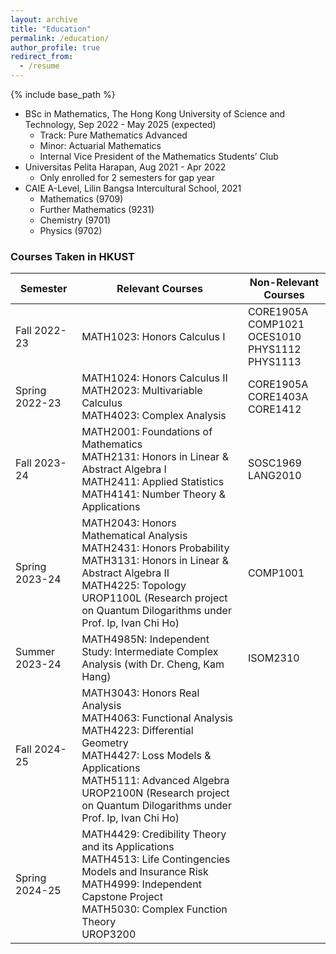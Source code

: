 ```yaml
---
layout: archive
title: "Education"
permalink: /education/
author_profile: true
redirect_from:
  - /resume
---
```


{% include base_path %}


* BSc in Mathematics, The Hong Kong University of Science and Technology, Sep 2022 - May 2025 (expected)
  * Track: Pure Mathematics Advanced
  * Minor: Actuarial Mathematics
  * Internal Vice President of the Mathematics Students’ Club
* Universitas Pelita Harapan, Aug 2021 - Apr 2022
  * Only enrolled for 2 semesters for gap year 
* CAIE A-Level, Lilin Bangsa Intercultural School, 2021
  * Mathematics (9709)
  * Further Mathematics (9231)
  * Chemistry (9701)
  * Physics (9702)

### Courses Taken in HKUST

| Semester       | Relevant Courses                                                                                                                                                                                                                                             | Non-Relevant Courses                                      |
|----------------|--------------------------------------------------------------------------------------------------------------------------------------------------------------------------------------------------------------------------------------------------------------|-----------------------------------------------------------|
| Fall 2022-23   | MATH1023: Honors Calculus I                                                                                                                                                                                                                                  | CORE1905A<br>COMP1021<br>OCES1010<br>PHYS1112<br>PHYS1113 |
| Spring 2022-23 | MATH1024: Honors Calculus II<br>MATH2023: Multivariable Calculus<br>MATH4023: Complex Analysis                                                                                                                                                               | CORE1905A<br>CORE1403A<br>CORE1412                        |
| Fall 2023-24   | MATH2001: Foundations of Mathematics<br>MATH2131: Honors in Linear & Abstract Algebra I<br>MATH2411: Applied Statistics<br>MATH4141: Number Theory & Applications                                                                                            | SOSC1969<br>LANG2010                                      |
| Spring 2023-24 | MATH2043: Honors Mathematical Analysis<br>MATH2431: Honors Probability<br>MATH3131: Honors in Linear & Abstract Algebra II<br>MATH4225: Topology<br>UROP1100L (Research project on Quantum Dilogarithms under Prof. Ip, Ivan Chi Ho)                         | COMP1001                                                  |
| Summer 2023-24 | MATH4985N: Independent Study: Intermediate Complex Analysis (with Dr. Cheng, Kam Hang)                                                                                                                                                                       | ISOM2310                                                  |
| Fall 2024-25   | MATH3043: Honors Real Analysis<br>MATH4063: Functional Analysis<br>MATH4223: Differential Geometry<br>MATH4427: Loss Models & Applications<br>MATH5111: Advanced Algebra<br>UROP2100N (Research project on Quantum Dilogarithms under Prof. Ip, Ivan Chi Ho) |                                                           |
| Spring 2024-25 | MATH4429: Credibility Theory and its Applications<br>MATH4513: Life Contingencies Models and Insurance Risk<br>MATH4999: Independent Capstone Project<br>MATH5030: Complex Function Theory<br>UROP3200                                                       |                                                           |
